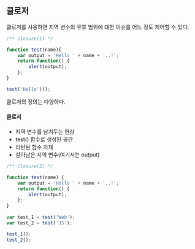 ## 클로저

클로저를 사용하면 지역 변수의 유효 범위에 대한 이슈를 어느 정도 제어할 수 있다.

```javascript 1.8
/** Closure(1) */

function test(name){
    var output = 'Hello ' + name + '..!';
    return function() {
        alert(output);
    };
}

test('Hello')();
```

클로저의 정의는 다양하다.
    
#### 클로저
- 지역 변수를 남겨두는 현상
- test() 함수로 생성된 공간
- 리턴된 함수 자체
- 살아남은 지역 변수(여기서는 output)

```javascript 1.8
/** Closure(2) */

function test(name) {
    var output = 'Hello ' + name + '..!';
    return function() {   
        alert(output);
    };
}
    
var test_1 = test('Web');
var test_2 = test('JS');

test_1();
test_2();


```